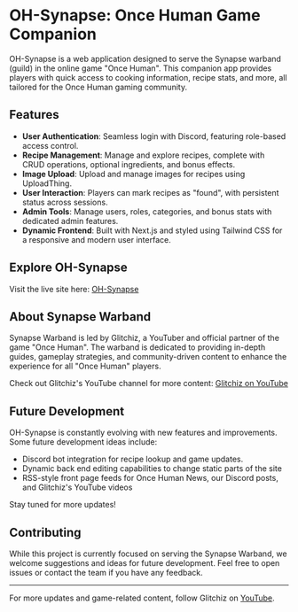 # OH-Synapse: Once Human Game Companion

OH-Synapse is a web application designed to serve the Synapse warband (guild) in the online game "Once Human". This companion app provides players with quick access to cooking information, recipe stats, and more, all tailored for the Once Human gaming community.

## Features

- **User Authentication**: Seamless login with Discord, featuring role-based access control.
- **Recipe Management**: Manage and explore recipes, complete with CRUD operations, optional ingredients, and bonus effects.
- **Image Upload**: Upload and manage images for recipes using UploadThing.
- **User Interaction**: Players can mark recipes as "found", with persistent status across sessions.
- **Admin Tools**: Manage users, roles, categories, and bonus stats with dedicated admin features.
- **Dynamic Frontend**: Built with Next.js and styled using Tailwind CSS for a responsive and modern user interface.

## Explore OH-Synapse

Visit the live site here: [OH-Synapse](https://synapse.up.railway.app/)

## About Synapse Warband

Synapse Warband is led by Glitchiz, a YouTuber and official partner of the game "Once Human". The warband is dedicated to providing in-depth guides, gameplay strategies, and community-driven content to enhance the experience for all "Once Human" players.

Check out Glitchiz's YouTube channel for more content: [Glitchiz on YouTube](https://www.youtube.com/@Glitchiz)

## Future Development

OH-Synapse is constantly evolving with new features and improvements. Some future development ideas include:

- Discord bot integration for recipe lookup and game updates.
- Dynamic back end editing capabilities to change static parts of the site
- RSS-style front page feeds for Once Human News, our Discord posts, and Glitchiz's YouTube videos

Stay tuned for more updates!

## Contributing

While this project is currently focused on serving the Synapse Warband, we welcome suggestions and ideas for future development. Feel free to open issues or contact the team if you have any feedback.

---

For more updates and game-related content, follow Glitchiz on [YouTube](https://www.youtube.com/@Glitchiz).
